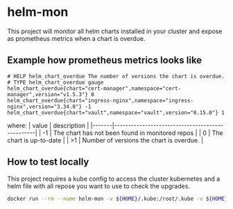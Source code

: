 # helm-mon

This project will monitor all helm charts installed in your cluster and expose as prometheus metrics when a chart is overdue.

## Example how prometheus metrics looks like

```
# HELP helm_chart_overdue The number of versions the chart is overdue.
# TYPE helm_chart_overdue gauge
helm_chart_overdue{chart="cert-manager",namespace="cert-manager",version="v1.5.3"} 0
helm_chart_overdue{chart="ingress-nginx",namespace="ingress-nginx",version="3.34.0"} -1
helm_chart_overdue{chart="vault",namespace="vault",version="0.15.0"} 1
```

where:
| value | description                                     |
|-------|-------------------------------------------------|
|  -1   | The chart has not been found in monitored repos |
|   0   | The chart is up-to-date                         |
|  >1   | Number of versions the chart is overdue.        |


## How to test locally

This project requires a kube config to access the cluster kubernetes and a helm file with all repose you want to use to check the upgrades.

```bash
docker run --rm --name helm-mon -v ${HOME}/.kube:/root/.kube -v ${HOME}/.config/helm:/root/.config/helm -p 2112:2112 cropalato/helm-mon:v0.1.0
```

